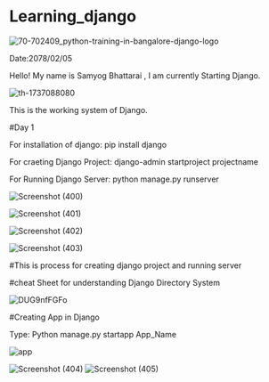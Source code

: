 # Learning_django
![70-702409_python-training-in-bangalore-django-logo](https://user-images.githubusercontent.com/74084097/169236956-54343484-b41f-4549-a315-dc4991933fef.png)


Date:2078/02/05

Hello! My name is Samyog Bhattarai , I am currently Starting Django.

![th-1737088080](https://user-images.githubusercontent.com/74084097/169230473-31c2c667-bcc6-42f6-96c5-7a6ff03319b9.png)

This is the working system of Django.

#Day 1

For installation of django: pip install django

For craeting Django Project: django-admin  startproject  projectname

For Running Django Server: python manage.py runserver

![Screenshot (400)](https://user-images.githubusercontent.com/74084097/169237464-f196ade0-c4af-44d2-b99d-c114469f8ece.png)

![Screenshot (401)](https://user-images.githubusercontent.com/74084097/169237478-57a10ab9-1d1c-45c8-a8bf-cc7becacc05b.png)

![Screenshot (402)](https://user-images.githubusercontent.com/74084097/169237481-cd4ea1fd-8c9e-4fa1-a743-bd77f86a96c9.png)

![Screenshot (403)](https://user-images.githubusercontent.com/74084097/169237485-27865592-6bbb-46d3-96db-394f02a096b2.png)

#This is process for creating django project and running server

#cheat Sheet for understanding Django Directory System

![DUG9nfFGFo](https://user-images.githubusercontent.com/74084097/169241224-057fe5b6-7b91-484d-b461-bb23db5652c8.png)

#Creating App in Django

Type: Python manage.py startapp App_Name

![app](https://user-images.githubusercontent.com/74084097/169242404-e914fcbb-041c-4847-8046-28c196513eab.png)

![Screenshot (404)](https://user-images.githubusercontent.com/74084097/169243120-ba9db64f-5707-4543-bf64-7be1fa829cd5.png)
![Screenshot (405)](https://user-images.githubusercontent.com/74084097/169243127-24c82a8e-659d-4a8f-8dda-e290761de303.png)





